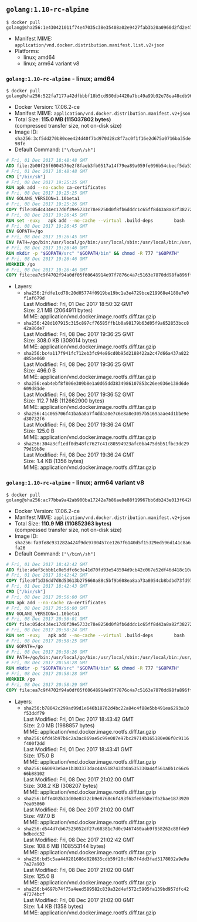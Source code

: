 ## `golang:1.10-rc-alpine`

```console
$ docker pull golang@sha256:1e430421011f74e47035c38e35408a02e9427fab3b20a0960d2fd2e476f939ab
```

-	Manifest MIME: `application/vnd.docker.distribution.manifest.list.v2+json`
-	Platforms:
	-	linux; amd64
	-	linux; arm64 variant v8

### `golang:1.10-rc-alpine` - linux; amd64

```console
$ docker pull golang@sha256:522fa7177a42dfbbbf18b5cd930db4420a7bc49a99b92e78ea48cdb96f4f5f02
```

-	Docker Version: 17.06.2-ce
-	Manifest MIME: `application/vnd.docker.distribution.manifest.v2+json`
-	Total Size: **115.0 MB (115037802 bytes)**  
	(compressed transfer size, not on-disk size)
-	Image ID: `sha256:3cf5dd270b80cee424d40f7bd970d28c8f7ac0f1f16e2d675a0716ba35de98fe`
-	Default Command: `["\/bin\/sh"]`

```dockerfile
# Fri, 01 Dec 2017 18:48:48 GMT
ADD file:2b00f26f6004576e2f8faeb3fb0517a14f79ea89a059fe096b54cbecf5da512e in / 
# Fri, 01 Dec 2017 18:48:48 GMT
CMD ["/bin/sh"]
# Fri, 08 Dec 2017 19:25:25 GMT
RUN apk add --no-cache ca-certificates
# Fri, 08 Dec 2017 19:25:25 GMT
ENV GOLANG_VERSION=1.10beta1
# Fri, 08 Dec 2017 19:25:26 GMT
COPY file:05dc434ec17d0f39e5733c78e8250d0f8fb6dddc1c65ff8d43a8a82f38272d32 in /go-alpine-patches/ 
# Fri, 08 Dec 2017 19:26:45 GMT
RUN set -eux; 	apk add --no-cache --virtual .build-deps 		bash 		gcc 		musl-dev 		openssl 		go 	; 	export 		GOROOT_BOOTSTRAP="$(go env GOROOT)" 		GOOS="$(go env GOOS)" 		GOARCH="$(go env GOARCH)" 		GOHOSTOS="$(go env GOHOSTOS)" 		GOHOSTARCH="$(go env GOHOSTARCH)" 	; 	apkArch="$(apk --print-arch)"; 	case "$apkArch" in 		armhf) export GOARM='6' ;; 		x86) export GO386='387' ;; 	esac; 		wget -O go.tgz "https://golang.org/dl/go$GOLANG_VERSION.src.tar.gz"; 	echo '841df62b20fd915d83a2e43b7d043c2a3781c299de78abc45480eec575186b6b *go.tgz' | sha256sum -c -; 	tar -C /usr/local -xzf go.tgz; 	rm go.tgz; 		cd /usr/local/go/src; 	for p in /go-alpine-patches/*.patch; do 		[ -f "$p" ] || continue; 		patch -p2 -i "$p"; 	done; 	./make.bash; 		rm -rf /go-alpine-patches; 	apk del .build-deps; 		export PATH="/usr/local/go/bin:$PATH"; 	go version
# Fri, 08 Dec 2017 19:26:45 GMT
ENV GOPATH=/go
# Fri, 08 Dec 2017 19:26:45 GMT
ENV PATH=/go/bin:/usr/local/go/bin:/usr/local/sbin:/usr/local/bin:/usr/sbin:/usr/bin:/sbin:/bin
# Fri, 08 Dec 2017 19:26:46 GMT
RUN mkdir -p "$GOPATH/src" "$GOPATH/bin" && chmod -R 777 "$GOPATH"
# Fri, 08 Dec 2017 19:26:46 GMT
WORKDIR /go
# Fri, 08 Dec 2017 19:26:46 GMT
COPY file:ea7c9f4702f94a0df05f60648914e97f7876c4a7c5163e7870dd98fa896ff722 in /usr/local/bin/ 
```

-	Layers:
	-	`sha256:2fdfe1cd78c20d05774f0919be19bc1a3e4729bce219968e4188e7e0f1af679d`  
		Last Modified: Fri, 01 Dec 2017 18:50:32 GMT  
		Size: 2.1 MB (2064911 bytes)  
		MIME: application/vnd.docker.image.rootfs.diff.tar.gzip
	-	`sha256:428d107915c315c897cf76585ffb1b0a98179b63d05f9a652853bcc842a86de7`  
		Last Modified: Fri, 08 Dec 2017 19:36:25 GMT  
		Size: 308.0 KB (308014 bytes)  
		MIME: application/vnd.docker.image.rootfs.diff.tar.gzip
	-	`sha256:bc4a117f941fc712eb3fc94e86cd0b95d2188422a2c47d66a437a822485be060`  
		Last Modified: Fri, 08 Dec 2017 19:36:25 GMT  
		Size: 496.0 B  
		MIME: application/vnd.docker.image.rootfs.diff.tar.gzip
	-	`sha256:eab4ebf8f806e309b8e1a0d65dd3834986107853c26ee036e138d6de609d81de`  
		Last Modified: Fri, 08 Dec 2017 19:36:52 GMT  
		Size: 112.7 MB (112662900 bytes)  
		MIME: application/vnd.docker.image.rootfs.diff.tar.gzip
	-	`sha256:41c065706f41ba5a8a7f4ddaa0e7c6e8a8e3057b5169aaae4d1bbe9ed30732f6`  
		Last Modified: Fri, 08 Dec 2017 19:36:24 GMT  
		Size: 125.0 B  
		MIME: application/vnd.docker.image.rootfs.diff.tar.gzip
	-	`sha256:304a3cf1edf0d548fc7627c41c80594923afc0ba475d6b51fbc3dc2979d19b8e`  
		Last Modified: Fri, 08 Dec 2017 19:36:24 GMT  
		Size: 1.4 KB (1356 bytes)  
		MIME: application/vnd.docker.image.rootfs.diff.tar.gzip

### `golang:1.10-rc-alpine` - linux; arm64 variant v8

```console
$ docker pull golang@sha256:ac77bba9a42ab900ba17242a7b86ae0e88f19967bb6db243e013f6420d7c7e4d
```

-	Docker Version: 17.06.2-ce
-	Manifest MIME: `application/vnd.docker.distribution.manifest.v2+json`
-	Total Size: **110.9 MB (110852363 bytes)**  
	(compressed transfer size, not on-disk size)
-	Image ID: `sha256:fa9fe8c931282a424f9dc9700457ce1267f6140d5f15329ed596d141c8a6fa26`
-	Default Command: `["\/bin\/sh"]`

```dockerfile
# Fri, 01 Dec 2017 18:42:42 GMT
ADD file:a6ef3cbbb1c0e5dfc6c3e41d70fd93e548594d9cb42c067e52df46d418c10a79 in / 
# Fri, 01 Dec 2017 18:42:42 GMT
COPY file:0f1d36dd7d8d53613b275660a88c5bf9b608ea8aa73a8054cb8bdbd73fd971ac in /etc/localtime 
# Fri, 01 Dec 2017 18:42:43 GMT
CMD ["/bin/sh"]
# Fri, 08 Dec 2017 20:56:00 GMT
RUN apk add --no-cache ca-certificates
# Fri, 08 Dec 2017 20:56:00 GMT
ENV GOLANG_VERSION=1.10beta1
# Fri, 08 Dec 2017 20:56:01 GMT
COPY file:05dc434ec17d0f39e5733c78e8250d0f8fb6dddc1c65ff8d43a8a82f38272d32 in /go-alpine-patches/ 
# Fri, 08 Dec 2017 20:58:24 GMT
RUN set -eux; 	apk add --no-cache --virtual .build-deps 		bash 		gcc 		musl-dev 		openssl 		go 	; 	export 		GOROOT_BOOTSTRAP="$(go env GOROOT)" 		GOOS="$(go env GOOS)" 		GOARCH="$(go env GOARCH)" 		GOHOSTOS="$(go env GOHOSTOS)" 		GOHOSTARCH="$(go env GOHOSTARCH)" 	; 	apkArch="$(apk --print-arch)"; 	case "$apkArch" in 		armhf) export GOARM='6' ;; 		x86) export GO386='387' ;; 	esac; 		wget -O go.tgz "https://golang.org/dl/go$GOLANG_VERSION.src.tar.gz"; 	echo '841df62b20fd915d83a2e43b7d043c2a3781c299de78abc45480eec575186b6b *go.tgz' | sha256sum -c -; 	tar -C /usr/local -xzf go.tgz; 	rm go.tgz; 		cd /usr/local/go/src; 	for p in /go-alpine-patches/*.patch; do 		[ -f "$p" ] || continue; 		patch -p2 -i "$p"; 	done; 	./make.bash; 		rm -rf /go-alpine-patches; 	apk del .build-deps; 		export PATH="/usr/local/go/bin:$PATH"; 	go version
# Fri, 08 Dec 2017 20:58:25 GMT
ENV GOPATH=/go
# Fri, 08 Dec 2017 20:58:26 GMT
ENV PATH=/go/bin:/usr/local/go/bin:/usr/local/sbin:/usr/local/bin:/usr/sbin:/usr/bin:/sbin:/bin
# Fri, 08 Dec 2017 20:58:28 GMT
RUN mkdir -p "$GOPATH/src" "$GOPATH/bin" && chmod -R 777 "$GOPATH"
# Fri, 08 Dec 2017 20:58:28 GMT
WORKDIR /go
# Fri, 08 Dec 2017 20:58:29 GMT
COPY file:ea7c9f4702f94a0df05f60648914e97f7876c4a7c5163e7870dd98fa896ff722 in /usr/local/bin/ 
```

-	Layers:
	-	`sha256:b78042c299ad99d1e646b18762d4bc22a84c4f88e5bb491ea6293a10f53ddf79`  
		Last Modified: Fri, 01 Dec 2017 18:43:42 GMT  
		Size: 2.0 MB (1988857 bytes)  
		MIME: application/vnd.docker.image.rootfs.diff.tar.gzip
	-	`sha256:6fd45b97b6c2a3ac869ae5c99e087e97bc29714b165180e06f0c9116f400f2dd`  
		Last Modified: Fri, 01 Dec 2017 18:43:41 GMT  
		Size: 175.0 B  
		MIME: application/vnd.docker.image.rootfs.diff.tar.gzip
	-	`sha256:660093e5ae1b303373dac44a518743db0a535330a44f561a0b1c66c666b88102`  
		Last Modified: Fri, 08 Dec 2017 21:02:00 GMT  
		Size: 308.2 KB (308207 bytes)  
		MIME: application/vnd.docker.image.rootfs.diff.tar.gzip
	-	`sha256:bffe402b33d00e0372cb9e8768c6f493f63fe05b8e7fb2bae18739207ea05860`  
		Last Modified: Fri, 08 Dec 2017 21:02:00 GMT  
		Size: 497.0 B  
		MIME: application/vnd.docker.image.rootfs.diff.tar.gzip
	-	`sha256:d544d7cb67525052df27c68381c7d0c9467460aab9f958262c88fde9bdbedc32`  
		Last Modified: Fri, 08 Dec 2017 21:02:42 GMT  
		Size: 108.6 MB (108553144 bytes)  
		MIME: application/vnd.docker.image.rootfs.diff.tar.gzip
	-	`sha256:bd5c5aa440281686d828635cdb59f20cf8b7f4dd3fad5178032a9e9a7a27a903`  
		Last Modified: Fri, 08 Dec 2017 21:02:00 GMT  
		Size: 125.0 B  
		MIME: application/vnd.docker.image.rootfs.diff.tar.gzip
	-	`sha256:b4697b74f75a4eed589582c839a32d4ef572c5905fa139bd957dfc4247274bcf`  
		Last Modified: Fri, 08 Dec 2017 21:02:00 GMT  
		Size: 1.4 KB (1358 bytes)  
		MIME: application/vnd.docker.image.rootfs.diff.tar.gzip
